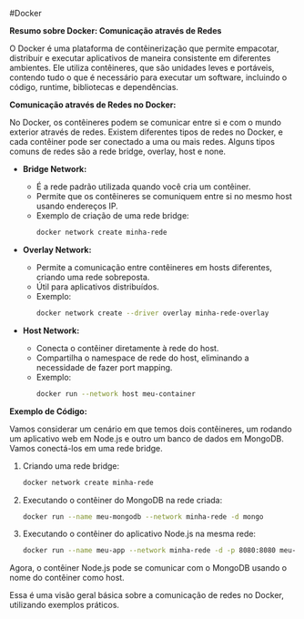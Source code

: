 #Docker  

**Resumo sobre Docker: Comunicação através de Redes**

O Docker é uma plataforma de contêinerização que permite empacotar, distribuir e executar aplicativos de maneira consistente em diferentes ambientes. Ele utiliza contêineres, que são unidades leves e portáveis, contendo tudo o que é necessário para executar um software, incluindo o código, runtime, bibliotecas e dependências.

**Comunicação através de Redes no Docker:**

No Docker, os contêineres podem se comunicar entre si e com o mundo exterior através de redes. Existem diferentes tipos de redes no Docker, e cada contêiner pode ser conectado a uma ou mais redes. Alguns tipos comuns de redes são a rede bridge, overlay, host e none.

- **Bridge Network:**
  - É a rede padrão utilizada quando você cria um contêiner.
  - Permite que os contêineres se comuniquem entre si no mesmo host usando endereços IP.
  - Exemplo de criação de uma rede bridge:
    ```bash
    docker network create minha-rede
    ```

- **Overlay Network:**
  - Permite a comunicação entre contêineres em hosts diferentes, criando uma rede sobreposta.
  - Útil para aplicativos distribuídos.
  - Exemplo:
    ```bash
    docker network create --driver overlay minha-rede-overlay
    ```

- **Host Network:**
  - Conecta o contêiner diretamente à rede do host.
  - Compartilha o namespace de rede do host, eliminando a necessidade de fazer port mapping.
  - Exemplo:
    ```bash
    docker run --network host meu-container
    ```

**Exemplo de Código:**

Vamos considerar um cenário em que temos dois contêineres, um rodando um aplicativo web em Node.js e outro um banco de dados em MongoDB. Vamos conectá-los em uma rede bridge.

1. Criando uma rede bridge:
   ```bash
   docker network create minha-rede
   ```

2. Executando o contêiner do MongoDB na rede criada:
   ```bash
   docker run --name meu-mongodb --network minha-rede -d mongo
   ```

3. Executando o contêiner do aplicativo Node.js na mesma rede:
   ```bash
   docker run --name meu-app --network minha-rede -d -p 8080:8080 meu-app-nodejs
   ```

Agora, o contêiner Node.js pode se comunicar com o MongoDB usando o nome do contêiner como host.

Essa é uma visão geral básica sobre a comunicação de redes no Docker, utilizando exemplos práticos.